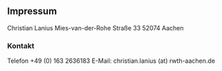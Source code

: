 ## Impressum

Christian Lanius
Mies-van-der-Rohe Straße 33
52074 Aachen

### Kontakt

Telefon +49 (0) 163 2636183
E-Mail: christian.lanius (at) rwth-aachen.de
